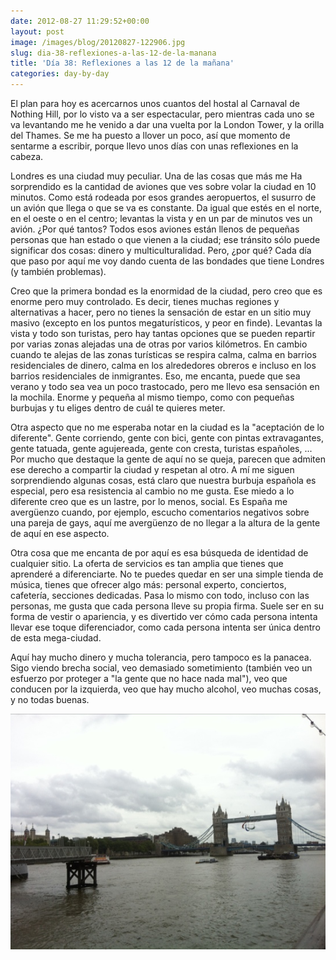 ```yaml
---
date: 2012-08-27 11:29:52+00:00
layout: post
image: /images/blog/20120827-122906.jpg
slug: dia-38-reflexiones-a-las-12-de-la-manana
title: 'Día 38: Reflexiones a las 12 de la mañana'
categories: day-by-day
---
```


El plan para hoy es acercarnos unos cuantos del hostal al Carnaval de Nothing Hill, por lo visto va a ser espectacular, pero mientras cada uno se va levantando me he venido a dar una vuelta por la London Tower, y la orilla del Thames. Se me ha puesto a llover un poco, así que momento de sentarme a escribir, porque llevo unos días con unas reflexiones en la cabeza.

Londres es una ciudad muy peculiar. Una de las cosas que más me
Ha sorprendido es la cantidad de aviones que ves sobre volar la ciudad en 10 minutos. Como está rodeada por esos grandes aeropuertos, el susurro de un avión que llega o que se va es constante. Da igual que estés en el norte, en el oeste o en el centro; levantas la vista y en un par de minutos ves un avión. ¿Por qué tantos? Todos esos aviones están llenos de pequeñas personas que han estado o que vienen a la ciudad; ese tránsito sólo puede significar dos cosas: dinero y multiculturalidad. Pero, ¿por qué? Cada día que paso por aquí me voy dando cuenta de las bondades que tiene Londres (y también problemas).

Creo que la primera bondad es la enormidad de la ciudad, pero creo que es enorme pero muy controlado. Es decir, tienes muchas regiones y alternativas a hacer, pero no tienes la sensación de estar en un sitio muy masivo (excepto en los puntos megaturísticos, y peor en finde). Levantas la vista y todo son turistas, pero hay tantas opciones que se pueden repartir por varias zonas alejadas una de otras por varios kilómetros. En cambio cuando te alejas de las zonas turísticas se respira calma, calma en barrios residenciales de dinero, calma en los alrededores obreros e incluso en los barrios residenciales de inmigrantes. Eso, me encanta, puede que sea verano y todo sea vea un poco trastocado, pero me llevo esa sensación en la mochila. Enorme y pequeña al mismo tiempo, como con pequeñas burbujas y tu eliges dentro de cuál te quieres meter.

Otra aspecto que no me esperaba notar en la ciudad es la "aceptación de lo diferente". Gente corriendo, gente con bici, gente con pintas extravagantes, gente tatuada, gente agujereada, gente con cresta, turistas españoles, ... Por mucho que destaque la gente de aquí no se queja, parecen que admiten ese derecho a compartir la ciudad y respetan al otro. A mí me siguen sorprendiendo algunas cosas, está claro que nuestra burbuja española es especial, pero esa resistencia al cambio no me gusta. Ese miedo a lo diferente creo que es un lastre, por lo menos, social. Es España me avergüenzo cuando, por ejemplo, escucho comentarios negativos sobre una pareja de gays, aquí me avergüenzo de no llegar a la altura de la gente de aquí en ese aspecto.

Otra cosa que me encanta de por aquí es esa búsqueda de identidad de cualquier sitio. La oferta de servicios es tan amplia que tienes que aprenderé a diferenciarte. No te puedes quedar en ser una simple tienda de música, tienes que ofrecer algo más: personal experto, conciertos, cafetería, secciones dedicadas. Pasa lo mismo con todo, incluso con las personas, me gusta que cada persona lleve su propia firma. Suele ser en su forma de vestir o apariencia, y es divertido ver cómo cada persona intenta llevar ese toque diferenciador, como cada persona intenta ser única dentro de esta mega-ciudad.

Aquí hay mucho dinero y mucha tolerancia, pero tampoco es la panacea. Sigo viendo brecha social, veo demasiado sometimiento (también veo un esfuerzo por proteger a "la gente que no hace nada mal"), veo que conducen por la izquierda, veo que hay mucho alcohol, veo muchas cosas, y no todas buenas.

[![20120827-122906.jpg](/images/blog/20120827-122906.jpg)](/images/blog/20120827-122906.jpg)
